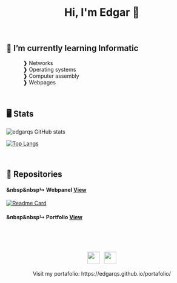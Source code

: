 <h1 align="center">Hi, I'm Edgar 👋</h1><br>

## 🌱 I’m currently learning Informatic
<dl>
  <dd>&nbsp❱ Networks</li>
  <dd>&nbsp❱ Operating systems</li>
  <dd>&nbsp❱ Computer assembly</li>
  <dd>&nbsp❱ Webpages</li>
</dl><br>

## 🖥 Stats
![edgarqs GitHub stats](https://github-readme-stats.vercel.app/api?username=edgarqs&show_icons=true&theme=dracula)
<!--[![Readme Card](https://github-readme-stats.vercel.app/api/pin/?username=edgarqs&repo=webpanelubuntu&show_owner=true)](https://github.com/edgarqs/webpanelubuntu)-->
[![Top Langs](https://github-readme-stats.vercel.app/api/top-langs/?username=edgarqs&layout=compact&theme=dracula)](https://github.com/edgarqs/readme)

<br>

## 📎 Repositories

#### &nbsp&nbsp↳ Webpanel <a href="https://edgarqs.github.io/WebpanelV3/">View</a>

[![Readme Card](https://github-readme-stats.vercel.app/api/pin/?username=edgarqs&repo=webpanelclass&show_owner=true&theme=dracula)](https://github.com/edgarqs/webpanelclass)

#### &nbsp&nbsp↳ Portfolio <a href="https://edgarqs.github.io/portafolio/">View</a>

<br><br><br>

<footer>
  <p align="center">
    <img height="32" width="32" src="https://cdn-icons-png.flaticon.com/512/174/174854.png" />&nbsp;&nbsp;
    <img height="32" width="32" src="https://cdn-icons-png.flaticon.com/512/732/732190.png" />
  </p>
  <p align="center">Visit my portafolio: https://edgarqs.github.io/portafolio/</p>
</footer>

<!--https://github.com/anuraghazra/github-readme-stats#github-stats-card-->
